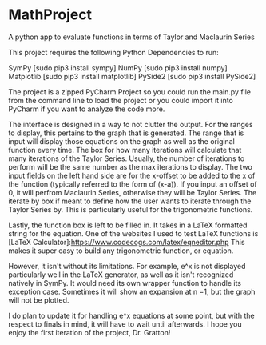 # MathProject
A python app to evaluate functions in terms of Taylor and Maclaurin Series 

This project requires the following Python Dependencies to run:

SymPy [sudo pip3 install sympy]
NumPy [sudo pip3 install numpy] 
Matplotlib [sudo pip3 install matplotlib]
PySide2 [sudo pip3 install PySide2]

The project is a zipped PyCharm Project so you could run the main.py file from the command line to load the project or you could import it into PyCharm if you want to analyze the code more. 

The interface is designed in a way to not clutter the output. For the ranges to display, this pertains to the graph that is generated. The range that is input will display those equations on the graph as well as the original function every time. The box for how many iterations will calculate that many iterations of the Taylor Series. Usually, the number of iterations to perform will be the same number as the max iterations to display. The two input fields on the left hand side are for the x-offset to be added to the x of the function (typically referred to the form of (x-a)). If you input an offset of 0, it will perfrom Maclaurin Series, otherwise they will be Taylor Series. The iterate by box if meant to define how the user wants to iterate through the Taylor Series by. This is particularly useful for the trigonometric functions. 

Lastly, the function box is left to be filled in. It takes in a LaTeX formatted string for the equation. One of the websites I used to test LaTeX functions is [LaTeX Calculator]:https://www.codecogs.com/latex/eqneditor.php
This makes it super easy to build any trigonometric function, or equation. 

However, it isn't without its limitations. For example, e^x is not displayed particularly well in the LaTeX generator, as well as it isn't recognized natively in SymPy. It would need its own wrapper function to handle its exception case. Sometimes it will show an expansion at n =1, but the graph will not be plotted. 

I do plan to update it for handling e^x equations at some point, but with the respect to finals in mind, it will have to wait until afterwards. I hope you enjoy the first iteration of the project, Dr. Gratton!
